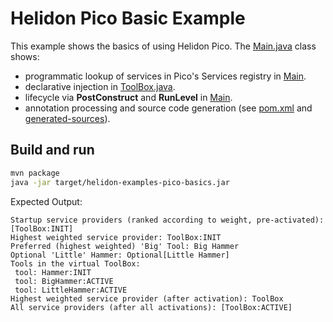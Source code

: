 # Helidon Pico Basic Example

This example shows the basics of using Helidon Pico. The
[Main.java](./src/main/java/io/helidon/examples/pico/basics/Main.java) class shows:

* programmatic lookup of services in Pico's Services registry in [Main](./src/main/java/io/helidon/examples/pico/basics/Main.java).
* declarative injection in [ToolBox.java](./src/main/java/io/helidon/examples/pico/basics/ToolBox.java).
* lifecycle via <b>PostConstruct</b> and <b>RunLevel</b> in [Main](./src/main/java/io/helidon/examples/pico/basics/Main.java).
* annotation processing and source code generation (see [pom.xml](pom.xml) and [generated-sources](./target/generated-sources/annotations/io/helidon/examples/pico/basics)).

## Build and run

```bash
mvn package
java -jar target/helidon-examples-pico-basics.jar
```

Expected Output:
```
Startup service providers (ranked according to weight, pre-activated): [ToolBox:INIT]
Highest weighted service provider: ToolBox:INIT
Preferred (highest weighted) 'Big' Tool: Big Hammer
Optional 'Little' Hammer: Optional[Little Hammer]
Tools in the virtual ToolBox:
 tool: Hammer:INIT
 tool: BigHammer:ACTIVE
 tool: LittleHammer:ACTIVE
Highest weighted service provider (after activation): ToolBox
All service providers (after all activations): [ToolBox:ACTIVE]
```
